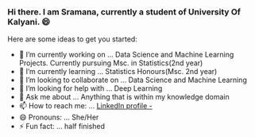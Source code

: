 ### Hi there. I am Sramana, currently a student of University Of Kalyani. :smile:

Here are some ideas to get you started:

- 🔭 I’m currently working on ... Data Science and Machine Learning Projects. Currently pursuing Msc. in Statistics(2nd year)
- 🌱 I’m currently learning ... Statistics Honours(Msc. 2nd year)
- 👯 I’m looking to collaborate on ... Data Science and Machine Learning
- 🤔 I’m looking for help with ... Deep Learning
- 💬 Ask me about ... Anything that is within my knowledge domain
- 📫 How to reach me: ... [LinkedIn profile - ](https://www.linkedin.com/in/sramana-routh-2456181b6)
- 😄 Pronouns: ... She/Her
- ⚡ Fun fact: ... half finished
